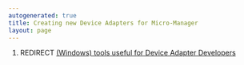 ```yaml
---
autogenerated: true
title: Creating new Device Adapters for Micro-Manager
layout: page
---
```


1.  REDIRECT [(Windows) tools useful for Device Adapter
    Developers]((Windows)_tools_useful_for_Device_Adapter_Developers "wikilink")

